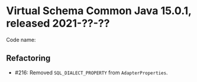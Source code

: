 # Virtual Schema Common Java 15.0.1, released 2021-??-??

Code name: 

## Refactoring

* #216: Removed `SQL_DIALECT_PROPERTY` from `AdapterProperties`.